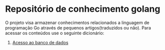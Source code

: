 # Repositório de conhecimento golang
O projeto visa armazenar conhecimentos relacionados a linguagem de programação Go através de pequenos artigos(traduzidos ou não). Para acessar os conteúdos use o seguinte dicionário:

1. [Acesso ao banco de dados](acesso-banco-de-dados/acesso-banco-de-dados.md "Acesso ao banco de dados")
